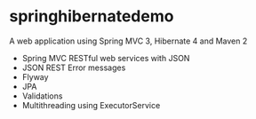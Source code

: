 springhibernatedemo
===================

A web application using Spring MVC 3, Hibernate 4 and Maven 2


- Spring MVC RESTful web services with JSON
- JSON REST Error messages
- Flyway
- JPA
- Validations
- Multithreading using ExecutorService



